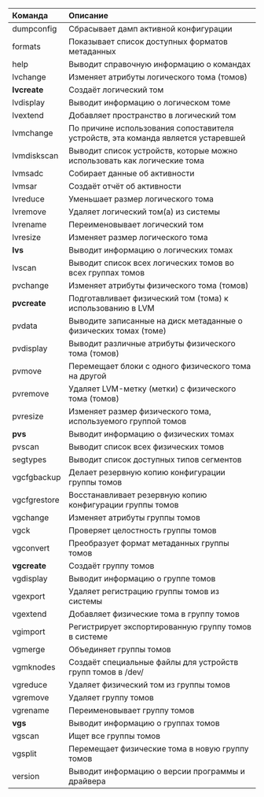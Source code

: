 | Команда	     | Описание |
|:-------------|:-------------|
| dumpconfig	 | Сбрасывает дамп активной конфигурации |
| formats	     | Показывает список доступных форматов метаданных |
| help	       | Выводит справочную информацию о командах |
| lvchange	   | Изменяет атрибуты логического тома (томов) |
| **lvcreate**	   | Создаёт логический том |
| lvdisplay	   | Выводит информацию о логическом томе |
| lvextend	   | Добавляет пространство в логический том |
| lvmchange	   | По причине использования сопоставителя устройств, эта команда является устаревшей |
| lvmdiskscan	 | Выводит список устройств, которые можно использовать как логические тома |
| lvmsadc	     | Собирает данные об активности |
| lvmsar	     | Создаёт отчёт об активности |
| lvreduce     |	Уменьшает размер логического тома |
| lvremove     |	Удаляет логический том(а) из системы |
| lvrename     |	Переименовывает логический том |
| lvresize     |	Изменяет размер логического тома |
| **lvs**	         | Выводит информацию о логических томах |
| lvscan       |	Выводит список всех логических томов во всех группах томов |
| pvchange     |	Изменяет атрибуты физического тома (томов) |
| **pvcreate**     |	Подготавливает физический том (тома) к использованию в LVM |
| pvdata	     | Выводите записанные на диск метаданные о физических томах (томе) |
| pvdisplay    |	Выводит различные атрибуты физического тома (томов) |
| pvmove       |	Перемещает блоки с одного физического тома на другой |
| pvremove     |	Удаляет LVM-метку (метки) с физического тома (томов) |
| pvresize	   | Изменяет размер физического тома, используемого группой томов |
| **pvs**         | Выводит информацию о физических томах |
| pvscan       |	Выводит список всех физических томов |
| segtypes     |	Выводит список доступных типов сегментов |
| vgcfgbackup  |	Делает резервную копию конфигурации группы томов |
| vgcfgrestore |	Восстанавливает резервную копию конфигурации группы томов |
| vgchange	   | Изменяет атрибуты группы томов |
| vgck	       | Проверяет целостность группы томов |
| vgconvert    |	Преобразует формат метаданных группы томов |
| **vgcreate**     |	Создаёт группу томов |
| vgdisplay	   | Выводит информацию о группе томов |
| vgexport	   | Удаляет регистрацию группы томов из системы |
| vgextend	   | Добавляет физические тома в группу томов |
| vgimport	   | Регистрирует экспортированную группу томов в системе |
| vgmerge	     | Объединяет группы томов |
| vgmknodes	   | Создаёт специальные файлы для устройств групп томов в /dev/ |
| vgreduce	   | Удаляет физический том из группы томов |
| vgremove	   | Удаляет группу томов |
| vgrename	   | Переименовывает группу томов |
| **vgs**	         | Выводит информацию о группах томов |
| vgscan       |	Ищет все группы томов |
| vgsplit      |	Перемещает физические тома в новую группу томов |
| version	     | Выводит информацию о версии программы и драйвера |
